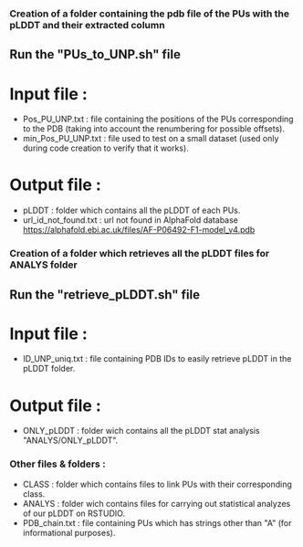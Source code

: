 ### Creation of a folder containing the pdb file of the PUs with the pLDDT and their extracted column

## Run the "PUs_to_UNP.sh" file

# Input file :
- Pos_PU_UNP.txt : file containing the positions of the PUs corresponding to the PDB (taking into account the renumbering for possible offsets).
- min_Pos_PU_UNP.txt : file used to test on a small dataset (used only during code creation to verify that it works).

# Output file :
- pLDDT : folder which contains all the pLDDT of each PUs.
- url_id_not_found.txt : url not found in AlphaFold database
  https://alphafold.ebi.ac.uk/files/AF-P06492-F1-model_v4.pdb  

### Creation of a folder which retrieves all the pLDDT files for ANALYS folder
## Run the "retrieve_pLDDT.sh" file

# Input file :
- ID_UNP_uniq.txt : file containing PDB IDs to easily retrieve pLDDT in the pLDDT folder.

# Output file :
- ONLY_pLDDT : folder wich contains all the pLDDT stat analysis "ANALYS/ONLY_pLDDT".

### Other files & folders :
- CLASS : folder which contains files to link PUs with their corresponding class.
- ANALYS : folder wich contains files for carrying out statistical analyzes of our pLDDT on RSTUDIO.
- PDB_chain.txt : file containing PUs which has strings other than "A" (for informational purposes).
